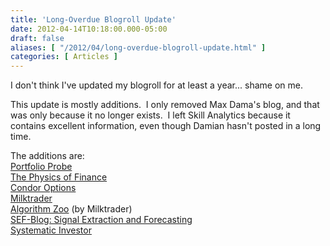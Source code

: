 ```yaml
---
title: 'Long-Overdue Blogroll Update'
date: 2012-04-14T10:18:00.000-05:00
draft: false
aliases: [ "/2012/04/long-overdue-blogroll-update.html" ]
categories: [ Articles ]
---
```


I don't think I've updated my blogroll for at least a year... shame on me.  
  
This update is mostly additions.  I only removed Max Dama's blog, and that was only because it no longer exists.  I left Skill Analytics because it contains excellent information, even though Damian hasn't posted in a long time.  
  
The additions are:  
[Portfolio Probe](http://www.portfolioprobe.com/blog/)  
[The Physics of Finance](http://physicsoffinance.blogspot.com/)  
[Condor Options](http://seekingalpha.com/author/condor-options/articles)  
[Milktrader](http://www.milktrader.net/)  
[Algorithm Zoo](http://algorithmzoo.com/) (by Milktrader)[  
SEF-Blog: Signal Extraction and Forecasting](http://blog.zhaw.ch/idp/sefblog/)  
[Systematic Investor](http://systematicinvestor.wordpress.com/)
